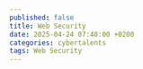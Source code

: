 ```yaml
---
published: false
title: Web Security
date: 2025-04-24 07:40:00 +0200
categories: cybertalents
tags: Web Security
---
```

